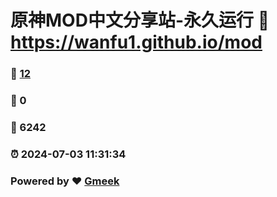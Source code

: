 # 原神MOD中文分享站-永久运行 :link: https://wanfu1.github.io/mod 
### :page_facing_up: [12](https://wanfu1.github.io/mod/tag.html) 
### :speech_balloon: 0 
### :hibiscus: 6242 
### :alarm_clock: 2024-07-03 11:31:34 
### Powered by :heart: [Gmeek](https://github.com/Meekdai/Gmeek)

